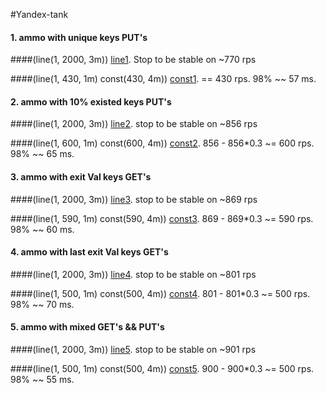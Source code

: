 #Yandex-tank

#### 1. ammo with unique keys PUT's 
####(line(1, 2000, 3m))
[line1](https://overload.yandex.net/232766). Stop to be stable on ~770 rps


####(line(1, 430, 1m) const(430, 4m))
[const1](https://overload.yandex.net/232767).  == 430 rps. 98% ~~ 57 ms.

#### 2. ammo with 10% existed keys PUT's 
####(line(1, 2000, 3m))
[line2](https://overload.yandex.net/232769). stop to be stable on ~856 rps

####(line(1, 600, 1m) const(600, 4m))
[const2](https://overload.yandex.net/232772).  856 - 856*0.3 ~= 600 rps. 98% ~~ 65 ms.


#### 3. ammo with exit Val keys GET's 
####(line(1, 2000, 3m))
[line3](https://overload.yandex.net/232773). stop to be stable on ~869 rps

####(line(1, 590, 1m) const(590, 4m))
[const3](https://overload.yandex.net/232775).  869 - 869*0.3 ~= 590 rps. 98% ~~ 60 ms.


#### 4. ammo with last exit Val keys GET's 
####(line(1, 2000, 3m))
[line4](https://overload.yandex.net/232776). stop to be stable on ~801 rps

####(line(1, 500, 1m) const(500, 4m))
[const4](https://overload.yandex.net/232778).  801 - 801*0.3 ~= 500 rps. 98% ~~ 70 ms.


#### 5. ammo with mixed GET's && PUT's 
####(line(1, 2000, 3m))
[line5](https://overload.yandex.net/232779). stop to be stable on ~901 rps

####(line(1, 500, 1m) const(500, 4m))
[const5](https://overload.yandex.net/232781).  900 - 900*0.3 ~= 500 rps. 98% ~~  55 ms.
